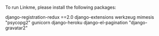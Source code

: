 To run Linkme, please install the following packages: 

django-registration-redux ==2.0
django-extensions
werkzeug
mimesis
"psycopg2"
gunicorn
django-heroku
django-el-pagination
"django-gravatar2"
